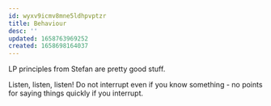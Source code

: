 ```yaml
---
id: wyxv9icmv8mne5ldhpvptzr
title: Behaviour
desc: ''
updated: 1658763969252
created: 1658698164037
---
```

LP principles from Stefan are pretty good stuff.

Listen, listen, listen! Do not interrupt even if you know something - no points for saying things quickly if you interrupt.